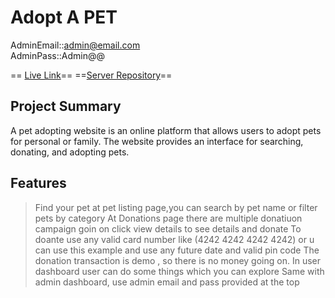 # Adopt A PET

AdminEmail::admin@email.com <br/>
AdminPass::Admin@@<br/>

== [Live Link](https://assignment-12-rid.web.app/)==
==[Server Repository](https://github.com/Radiat09/Adopt-pet-server)==

## Project Summary
A pet adopting website is an online platform that allows users to adopt pets for personal or family. The website provides an interface for searching, donating, and adopting pets.

## Features
> Find your pet at pet listing page,you can search by pet name or filter pets by category 
> At Donations page there are multiple donatiuon campaign goin on  click view details to see details and donate
> To doante use any valid card number like (4242 4242 4242 4242) or u can use this example and use any future date and valid pin code
> The donation transaction is demo , so there is no money going on.
> In user dashboard user can do some things which you can explore
> Same with admin dashboard, use admin email and pass provided at the top
